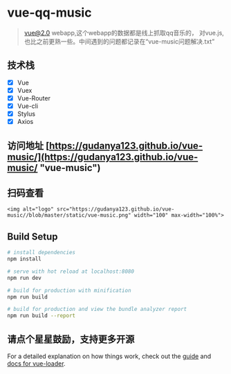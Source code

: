 # vue-qq-music

>vue@2.0 webapp,这个webapp的数据都是线上抓取qq音乐的，
对vue.js,也比之前更熟一些。中间遇到的问题都记录在“vue-music问题解决.txt”
## 技术栈
* [x] Vue
* [x] Vuex
* [x] Vue-Router
* [x] Vue-cli
* [x] Stylus
* [x] Axios

## 访问地址 [https://gudanya123.github.io/vue-music/](https://gudanya123.github.io/vue-music/ "vue-music")

## 扫码查看

	<img alt="logo" src="https://gudanya123.github.io/vue-music//blob/master/static/vue-music.png" width="100" max-width="100%">

## Build Setup

``` bash
# install dependencies
npm install

# serve with hot reload at localhost:8080
npm run dev

# build for production with minification
npm run build

# build for production and view the bundle analyzer report
npm run build --report
```
## 请点个星星鼓励，支持更多开源
For a detailed explanation on how things work, check out the [guide](http://vuejs-templates.github.io/webpack/) and [docs for vue-loader](http://vuejs.github.io/vue-loader).
